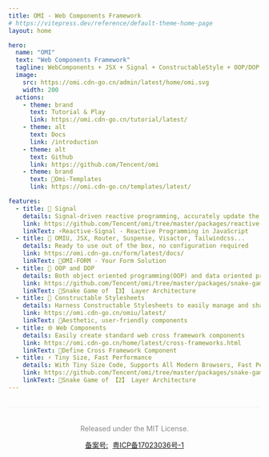 ```yaml
---
title: OMI - Web Components Framework
# https://vitepress.dev/reference/default-theme-home-page
layout: home

hero:
  name: "OMI"
  text: "Web Components Framework"
  tagline: WebComponents + JSX + Signal + ConstructableStyle + OOP/DOP
  image:
    src: https://omi.cdn-go.cn/admin/latest/home/omi.svg
    width: 200
  actions:
    - theme: brand
      text: Tutorial & Play
      link: https://omi.cdn-go.cn/tutorial/latest/
    - theme: alt
      text: Docs
      link: /introduction
    - theme: alt
      text: Github
      link: https://github.com/Tencent/omi
    - theme: brand
      text: 🎉Omi-Templates
      link: https://omi.cdn-go.cn/templates/latest/

features:
  - title: 📶 Signal
    details: Signal-driven reactive programming, accurately update the UI as needed
    link: https://github.com/Tencent/omi/tree/master/packages/reactive-signal
    linkText: ⚡️Reactive-Signal - Reactive Programming in JavaScript
  - title: 🔪 OMIU, JSX, Router, Suspense, Visactor, Tailwindcss...
    details: Ready to use out of the box, no configuration required
    link: https://omi.cdn-go.cn/form/latest/docs/
    linkText: 🎁OMI-FORM - Your Form Solution
  - title: 💯 OOP and DOP
    details: Both object oriented programming(OOP) and data oriented programming(DOP) are supported
    link: https://github.com/Tencent/omi/tree/master/packages/snake-game-3tier
    linkText: 🐍Snake Game of 【3】 Layer Architecture
  - title: 💒 Constructable Stylesheets
    details: Harness Constructable Stylesheets to easily manage and share styles
    link: https://omi.cdn-go.cn/omiu/latest/
    linkText: 🎉Aesthetic, user-friendly components
  - title: 🌐 Web Components
    details: Easily create standard web cross framework components
    link: https://omi.cdn-go.cn/home/latest/cross-frameworks.html
    linkText: 💯Define Cross Framework Component
  - title: ⚡ Tiny Size, Fast Performance
    details: With Tiny Size Code, Supports All Modern Browsers, Fast Performance
    link: https://github.com/Tencent/omi/tree/master/packages/snake-game-2tier
    linkText: 🐍Snake Game of 【2】 Layer Architecture
---
```


<footer style="text-align: center;
    margin-top: 30px;
    border-top: 1px solid #efefef;
    padding-top: 20px;
    color: #888888;;
" ><div class="container" data-v-3be7d130=""><p class="message" data-v-3be7d130="">Released under the MIT License.</p><p class="copyright" data-v-3be7d130=""><a href="https://beian.miit.gov.cn/" target="_blank" style="margin-right:5px">备案号:</a>
<a href="https://beian.miit.gov.cn/" target="_blank">粤ICP备17023036号-1</a></p></div></footer>

<!-- <span v-for="i in 3">{{ i }}</span>


<MyComponent />  -->
